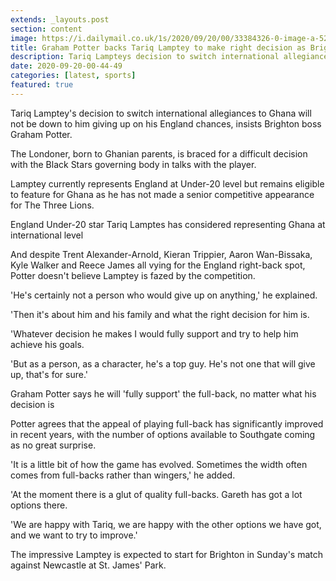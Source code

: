 ```yaml
---
extends: _layouts.post
section: content
image: https://i.dailymail.co.uk/1s/2020/09/20/00/33384326-0-image-a-52_1600558293634.jpg 
title: Graham Potter backs Tariq Lamptey to make right decision as Brighton star considers Ghana switch 
description: Tariq Lampteys decision to switch international allegiances to Ghana will not be down to him giving up on his England chances, insists Brighton boss Graham Potter. 
date: 2020-09-20-00-44-49 
categories: [latest, sports] 
featured: true 
--- 
```

Tariq Lamptey's decision to switch international allegiances to Ghana will not be down to him giving up on his England chances, insists Brighton boss Graham Potter.

The Londoner, born to Ghanian parents, is braced for a difficult decision with the Black Stars governing body in talks with the player.

Lamptey currently represents England at Under-20 level but remains eligible to feature for Ghana as he has not made a senior competitive appearance for The Three Lions.

England Under-20 star Tariq Lamptes has considered representing Ghana at international level

And despite Trent Alexander-Arnold, Kieran Trippier, Aaron Wan-Bissaka, Kyle Walker and Reece James all vying for the England right-back spot, Potter doesn't believe Lamptey is fazed by the competition.

'He's certainly not a person who would give up on anything,' he explained.

'Then it's about him and his family and what the right decision for him is.

'Whatever decision he makes I would fully support and try to help him achieve his goals.

'But as a person, as a character, he's a top guy. He's not one that will give up, that's for sure.'

Graham Potter says he will 'fully support' the full-back, no matter what his decision is

Potter agrees that the appeal of playing full-back has significantly improved in recent years, with the number of options available to Southgate coming as no great surprise.

'It is a little bit of how the game has evolved. Sometimes the width often comes from full-backs rather than wingers,' he added.

'At the moment there is a glut of quality full-backs. Gareth has got a lot options there.

'We are happy with Tariq, we are happy with the other options we have got, and we want to try to improve.'

The impressive Lamptey is expected to start for Brighton in Sunday's match against Newcastle at St. James' Park.

